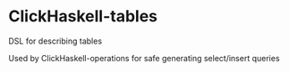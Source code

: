 # ClickHaskell-tables
DSL for describing tables

Used by ClickHaskell-operations for safe generating select/insert queries
 